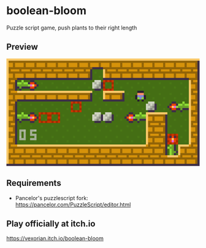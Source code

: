 # boolean-bloom

Puzzle script game, push plants to their right length

## Preview

![screenshot](https://raw.githubusercontent.com/vexorian/boolean-bloom/main/newbooleanbloom.gif)

## Requirements

* Pancelor's puzzlescript fork: https://pancelor.com/PuzzleScript/editor.html

## Play officially at itch.io

https://vexorian.itch.io/boolean-bloom


